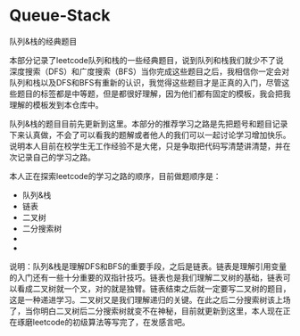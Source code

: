 # Queue-Stack
队列&amp;栈的经典题目

本部分记录了leetcode队列和栈的一些经典题目，说到队列和栈我们就少不了说深度搜索（DFS）和广度搜索（BFS）当你完成这些题目之后，我相信你一定会对队列和栈以及DFS和BFS有重新的认识，我觉得这些题目才是正真的入门，尽管这些题目的标签都是中等题，但是都很好理解，因为他们都有固定的模板，我会把我理解的模板发到本仓库中。

队列&栈的题目目前先更新到这里。本部分的推荐学习之路是先把题号和题目记录下来认真做，不会了可以看我的题解或者他人的我们可以一起讨论学习增加快乐。说明本人目前在校学生无工作经验不是大佬，只是争取把代码写清楚讲清楚，并在次记录自己的学习之路。

本人正在探索leetcode的学习之路的顺序，目前做题顺序是：
- 队列&栈
- 链表
- 二叉树
- 二分搜索树
- 
- 

说明：队列&栈是理解DFS和BFS的重要手段，之后是链表。链表是理解引用变量的入门还有一些十分重要的双指针技巧。链表也是我们理解二叉树的基础，链表可以看成二叉树就一个叉，对的就是独臂。链表结束之后就一定要写二叉树的题目，这是一种递进学习。二叉树又是我们理解递归的关键。在此之后二分搜索树该上场了，当你明白二叉树后二分搜索树就变不在神秘，目前就更新到这里，本人现在正在琢磨leetcode的初级算法等写完了，在发感言吧。
